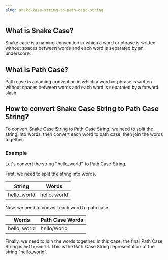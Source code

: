 ```yaml
---
slug: snake-case-string-to-path-case-string
---
```


## What is Snake Case?

Snake case is a naming convention in which a word or phrase is written without spaces between words and each word is separated by an underscore.

## What is Path Case?

Path case is a naming convention in which a word or phrase is written without spaces between words and each word is separated by a forward slash.

## How to convert Snake Case String to Path Case String?

To convert Snake Case String to Path Case String, we need to split the string into words, then convert each word to path case, then join the words together.

### Example

Let's convert the string "hello_world" to Path Case String.

First, we need to split the string into words.

| String      | Words        |
| ----------- | ------------ |
| hello_world | hello, world |

Now, we need to convert each word to path case.

| Words        | Path Case Words |
| ------------ | --------------- |
| hello, world | hello/world     |

Finally, we need to join the words together. In this case, the final Path Case String is `hello/world`. This is the Path Case String representation of the string "hello_world".
